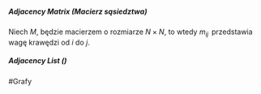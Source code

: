 ##### Adjacency Matrix (Macierz sąsiedztwa)
Niech $M$, będzie macierzem o rozmiarze $N \times N$, to wtedy $m_{ij}\,$ przedstawia wagę krawędzi od $i$ do $j$.

##### Adjacency List ()

#Grafy